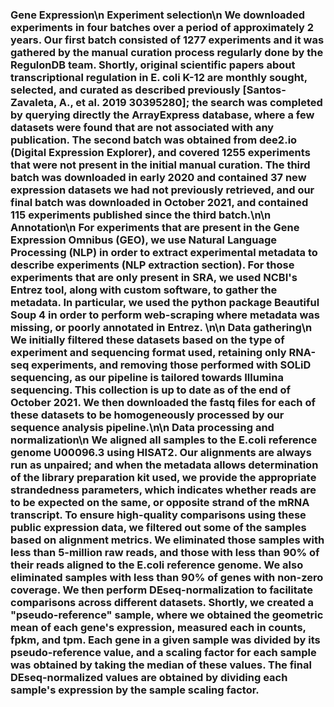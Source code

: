 ### Gene Expression\n __Experiment selection__\n We downloaded experiments in four batches over a period of approximately 2 years. Our first batch consisted of 1277 experiments and it was gathered by the manual curation process regularly done by the RegulonDB team. Shortly, original scientific papers about transcriptional regulation in E. coli K-12 are monthly sought, selected, and curated as described previously [Santos-Zavaleta, A., et al. 2019 30395280]; the search was completed by querying directly the ArrayExpress database, where a few datasets were found that are not associated with any publication. The second batch was obtained from dee2.io (Digital Expression Explorer), and covered 1255 experiments that were not present in the initial manual curation. The third batch was downloaded in early 2020 and contained 37 new expression datasets we had not previously retrieved, and our final batch was downloaded in October 2021, and contained 115 experiments published since the third batch.\n\n __Annotation__\n For experiments that are present in the Gene Expression Omnibus (GEO), we use Natural Language Processing (NLP) in order to extract experimental metadata to describe experiments (NLP extraction section).  For those experiments that are only present in SRA, we used NCBI's Entrez tool, along with custom software, to gather the metadata.  In particular, we used the python package Beautiful Soup 4 in order to perform web-scraping where metadata was missing, or poorly annotated in Entrez. \n\n __Data gathering__\n We initially filtered these datasets based on the type of experiment and sequencing format used, retaining only RNA-seq experiments, and removing those performed with SOLiD sequencing, as our pipeline is tailored towards Illumina sequencing. This collection is up to date as of the end of October 2021.  We then downloaded the fastq files for each of these datasets to be homogeneously processed by our sequence analysis pipeline.\n\n __Data processing and normalization__\n We aligned all samples to the E.coli reference genome U00096.3 using HISAT2. Our alignments are always run as unpaired; and when the metadata allows determination of the library preparation kit used, we provide the appropriate strandedness parameters, which indicates whether reads are to be expected on the same, or opposite strand of the mRNA transcript.  To ensure high-quality comparisons using these public expression data, we filtered out some of the samples based on alignment metrics.  We eliminated those samples with less than 5-million raw reads, and those with less than 90% of their reads aligned to the E.coli reference genome.  We also eliminated samples with less than 90% of genes with non-zero coverage. We then perform DEseq-normalization to facilitate comparisons across different datasets.  Shortly, we created a \"pseudo-reference\" sample, where we obtained the geometric mean of each gene's expression, measured each in counts, fpkm, and tpm.  Each gene in a given sample was divided by its pseudo-reference value, and a scaling factor for each sample was obtained by taking the median of these values. The final DEseq-normalized values are obtained by dividing each sample's expression by the sample scaling factor.
